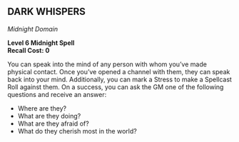 ## DARK WHISPERS  
_Midnight Domain_

**Level 6 Midnight Spell**  
**Recall Cost: 0**  

You can speak into the mind of any person with whom you’ve made physical contact. Once you’ve opened a channel with them, they can speak back into your mind. Additionally, you can mark a Stress to make a Spellcast Roll against them. On a success, you can ask the GM one of the following questions and receive an answer:  
- Where are they?  
- What are they doing?  
- What are they afraid of?  
- What do they cherish most in the world?

